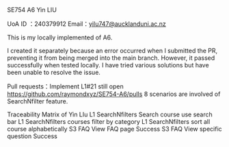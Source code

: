 SE754 A6 Yin LIU

UoA ID ：240379912
Email：yilu747@aucklanduni.ac.nz

This is my locally implemented of A6.

I created it separately because an error occurred when I submitted the PR, preventing it from being merged into the main branch. However, it passed successfully when tested locally. I have tried various solutions but have been unable to resolve the issue.

Pull requests：Implement L1#21 still open
https://github.com/raymondxyz/SE754-A6/pulls
8 scenarios are involved of SearchNfilter feature.


Traceability Matrix of Yin LIu
L1  SearchNfilters  Search course use search bar
L1  SearchNfilters  courses filter by category
L1  SearchNfilters  sort all course alphabetically
S3  FAQ View FAQ page   Success
S3  FAQ View specific question  Success

